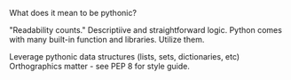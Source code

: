 What does it mean to be pythonic?

"Readability counts."
Descriptiive and straightforward logic.
Python comes with many built-in function and libraries. Utilize them.

Leverage pythonic data structures (lists, sets, dictionaries, etc)
Orthographics matter - see PEP 8 for style guide.
